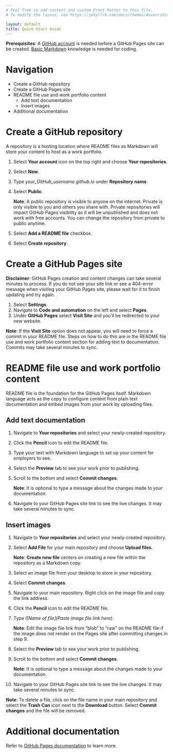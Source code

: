 ```yaml
---
# Feel free to add content and custom Front Matter to this file.
# To modify the layout, see https://jekyllrb.com/docs/themes/#overriding-theme-defaults

layout: default
title: Quick Start Guide
---
```


**Prerequisites**: A [GitHub account](https://docs.github.com/en/get-started/signing-up-for-github/signing-up-for-a-new-github-account) is needed before a GitHub Pages site can be created. [Basic Markdown](https://docs.github.com/en/get-started/writing-on-github/getting-started-with-writing-and-formatting-on-github/basic-writing-and-formatting-syntax) knowledge is needed for coding.

# Navigation
* Create a GitHub repository
* Create a GitHub Pages site
* README file use and work portfolio content
	* Add text documentation
	* Insert images
* Additional documentation

# Create a GitHub repository
A repository is a hosting location where README files as Markdown will store your content to host as a work portfolio.
1. Select **Your account** icon on the top right and choose **Your repositories**.
2. Select **New**.
3. Type *your_GitHub_username.github.io* under **Repository name**.
4. Select **Public**.

   **Note**: A public repository is visible to anyone on the internet. Private is only visible to you and others you share with. Private repositories will impact GitHub Pages visibility as it will be unpublished and does not work with free accounts. You can change the repository from private to public anytime.

5. Select **Add a README file** checkbox.
6. Select **Create repository**.

# Create a GitHub Pages site
**Disclaimer**: GitHub Pages creation and content changes can take several minutes to process. If you do not see your site link or see a 404-error message when visiting your GitHub Pages site, please wait for it to finish updating and try again.
1. Select **Settings**.
2. Navigate to **Code and automation** on the left and select **Pages**.
3. Under **GitHub Pages** select **Visit Site** and you’ll be redirected to your new website.

**Note**: If the **Visit Site** option does not appear, you will need to force a commit in your README file. Steps on how to do this are in the README file use and work portfolio content section for adding text to documentation. Commits may take several minutes to sync.

# README file use and work portfolio content
README file is the foundation for the GitHub Pages itself. Markdown language acts as the copy to configure content from plain text documentation and embed images from your work by uploading files.

## Add text documentation
1. Navigate to **Your repositories** and select your newly-created repository.
2. Click the **Pencil** icon to edit the README file.	
3. Type your text with Markdown language to set up your content for employers to see.
4. Select the **Preview** tab to see your work prior to publishing.
5. Scroll to the bottom and select **Commit changes**. 

   **Note**: It is optional to type a message about the changes made to your documentation.

6. Navigate to your GitHub Pages site link to see the live changes. It may take several minutes to sync.

## Insert images
1. Navigate to **Your repositories** and select your newly-created repository.
2. Select **Add File** for your main repository and choose **Upload files**.

   **Note**: **Create new file** centers on creating a new file within the repository as a Markdown copy.

3. Select an image file from your desktop to store in your repository.
4. Select **Commit changes**.
5. Navigate to your main repository. Right click on the image file and copy the link address.
6. Click the **Pencil** icon to edit the README file.
7. Type *!\[Name of file](Paste image file link here)*.

   **Note**: Edit the image file link from “blob” to “raw” on the README file if the image does not render on the Pages site after committing changes in step 9.

8. Select the **Preview** tab to see your work prior to publishing.
9. Scroll to the bottom and select **Commit changes**.

   **Note**: It is optional to type a message about the changes made to your documentation.

10. Navigate to your GitHub Pages site link to see the live changes. It may take several minutes to sync.

**Note**: To delete a file, click on the file name in your main repository and select the **Trash Can** icon next to the **Download** button. Select **Commit changes** and the file will be removed.

# Additional documentation
Refer to [GitHub Pages documentation](https://docs.github.com/en/pages) to learn more.